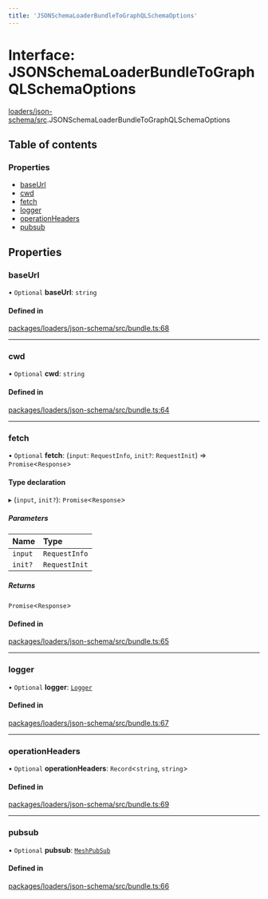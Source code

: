 ```yaml
---
title: 'JSONSchemaLoaderBundleToGraphQLSchemaOptions'
---
```


# Interface: JSONSchemaLoaderBundleToGraphQLSchemaOptions

[loaders/json-schema/src](../modules/loaders_json_schema_src).JSONSchemaLoaderBundleToGraphQLSchemaOptions

## Table of contents

### Properties

- [baseUrl](loaders_json_schema_src.JSONSchemaLoaderBundleToGraphQLSchemaOptions#baseurl)
- [cwd](loaders_json_schema_src.JSONSchemaLoaderBundleToGraphQLSchemaOptions#cwd)
- [fetch](loaders_json_schema_src.JSONSchemaLoaderBundleToGraphQLSchemaOptions#fetch)
- [logger](loaders_json_schema_src.JSONSchemaLoaderBundleToGraphQLSchemaOptions#logger)
- [operationHeaders](loaders_json_schema_src.JSONSchemaLoaderBundleToGraphQLSchemaOptions#operationheaders)
- [pubsub](loaders_json_schema_src.JSONSchemaLoaderBundleToGraphQLSchemaOptions#pubsub)

## Properties

### baseUrl

• `Optional` **baseUrl**: `string`

#### Defined in

[packages/loaders/json-schema/src/bundle.ts:68](https://github.com/Urigo/graphql-mesh/blob/master/packages/loaders/json-schema/src/bundle.ts#L68)

___

### cwd

• `Optional` **cwd**: `string`

#### Defined in

[packages/loaders/json-schema/src/bundle.ts:64](https://github.com/Urigo/graphql-mesh/blob/master/packages/loaders/json-schema/src/bundle.ts#L64)

___

### fetch

• `Optional` **fetch**: (`input`: `RequestInfo`, `init?`: `RequestInit`) => `Promise`\<`Response`>

#### Type declaration

▸ (`input`, `init?`): `Promise`\<`Response`>

##### Parameters

| Name | Type |
| :------ | :------ |
| `input` | `RequestInfo` |
| `init?` | `RequestInit` |

##### Returns

`Promise`\<`Response`>

#### Defined in

[packages/loaders/json-schema/src/bundle.ts:65](https://github.com/Urigo/graphql-mesh/blob/master/packages/loaders/json-schema/src/bundle.ts#L65)

___

### logger

• `Optional` **logger**: [`Logger`](../modules/types_src#logger)

#### Defined in

[packages/loaders/json-schema/src/bundle.ts:67](https://github.com/Urigo/graphql-mesh/blob/master/packages/loaders/json-schema/src/bundle.ts#L67)

___

### operationHeaders

• `Optional` **operationHeaders**: `Record`\<`string`, `string`>

#### Defined in

[packages/loaders/json-schema/src/bundle.ts:69](https://github.com/Urigo/graphql-mesh/blob/master/packages/loaders/json-schema/src/bundle.ts#L69)

___

### pubsub

• `Optional` **pubsub**: [`MeshPubSub`](types_src.MeshPubSub)

#### Defined in

[packages/loaders/json-schema/src/bundle.ts:66](https://github.com/Urigo/graphql-mesh/blob/master/packages/loaders/json-schema/src/bundle.ts#L66)
